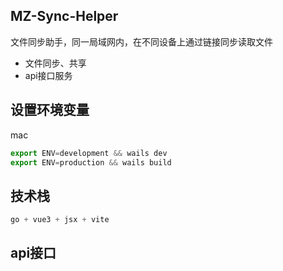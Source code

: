 ## MZ-Sync-Helper
文件同步助手，同一局域网内，在不同设备上通过链接同步读取文件
- 文件同步、共享
- api接口服务

## 设置环境变量
mac
```js
export ENV=development && wails dev
export ENV=production && wails build
```

## 技术栈
```js
go + vue3 + jsx + vite
```

## api接口
